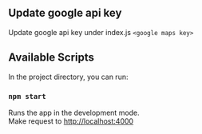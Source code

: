 ## Update google api key

Update google api key under index.js `<google maps key>`

## Available Scripts

In the project directory, you can run:

### `npm start`

Runs the app in the development mode.\
Make request to [http://localhost:4000](http://localhost:4000)
